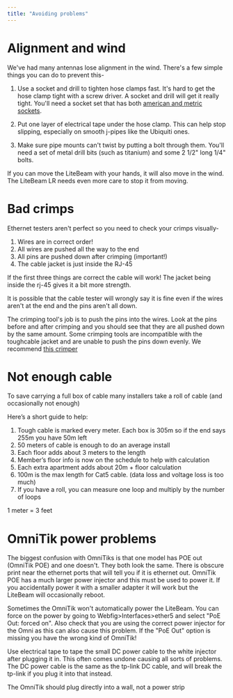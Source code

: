```yaml
---
title: "Avoiding problems"
---
```


# Alignment and wind

We've had many antennas lose alignment in the wind. There's a few simple things you can do to prevent this-

1. Use a socket and drill to tighten hose clamps fast. It's hard to get the hose clamp tight with a screw driver. A socket and drill will get it really tight. You'll need a socket set that has both [american and metric sockets](https://www.amazon.com/PANOVOS-Driver-Metric-Socket-Wrench/dp/B01J3O4RYS/ref=sr_1_13?crid=2TECPORUO14Y4).

2. Put one layer of electrical tape under the hose clamp. This can help stop slipping, especially on smooth j-pipes like the Ubiquiti ones.

3. Make sure pipe mounts can't twist by putting a bolt through them. You'll need a set of metal drill bits (such as titanium) and some 2 1/2" long 1/4" bolts.

If you can move the LiteBeam with your hands, it will also move in the wind. The LiteBeam LR needs even more care to stop it from moving.

# Bad crimps

Ethernet testers aren't perfect so you need to check your crimps visually-

1. Wires are in correct order!
2. All wires are pushed all the way to the end
3. All pins are pushed down after crimping (important!)
4. The cable jacket is just inside the RJ-45 

If the first three things are correct the cable will work! The jacket being inside the rj-45 gives it a bit more strength.

It is possible that the cable tester will wrongly say it is fine even if the wires aren't at the end and the pins aren't all down.

The crimping tool's job is to push the pins into the wires. Look at the pins before and after crimping and you should see that they are all pushed down by the same amount. Some crimping tools are incompatible with the toughcable jacket and are unable to push the pins down evenly. We recommend [this crimper](https://www.amazon.com/Platinum-Tools-100054C-Clamshell-EZ-RJPRO)

# Not enough cable

To save carrying a full box of cable many installers take a roll of cable (and occasionally not enough)

Here’s a short guide to help:

1. Tough cable is marked every meter. Each box is 305m so if the end says 255m you have 50m left
2. 50 meters of cable is enough to do an average install
3. Each floor adds about 3 meters to the length
4. Member’s floor info is now on the schedule to help with calculation
5. Each extra apartment adds about 20m + floor calculation
5. 100m is the max length for Cat5 cable. (data loss and voltage loss is too much)
6. If you have a roll, you can measure one loop and multiply by the number of loops

1 meter = 3 feet

# OmniTik power problems

The biggest confusion with OmniTiks is that one model has POE out (OmniTik POE) and one doesn't. They both look the same. There is obscure print near the ethernet ports that will tell you if it is ethernet out. OmniTik POE has a much larger power injector and this must be used to power it. If you accidentally power it with a smaller adapter it will work but the LiteBeam will occasionally reboot.

Sometimes the OmniTik won't automatically power the LiteBeam. You can force on the power by going to Webfig>Interfaces>ether5 and select "PoE Out: forced on". Also check that you are using the correct power injector for the Omni as this can also cause this problem. If the "PoE Out" option is missing you have the wrong kind of OmniTik!

Use electrical tape to tape the small DC power cable to the white injector after plugging it in. This often comes undone causing all sorts of problems. The DC power cable is the same as the tp-link DC cable, and will break the tp-link if you plug it into that instead.

The OmniTik should plug directly into a wall, not a power strip

